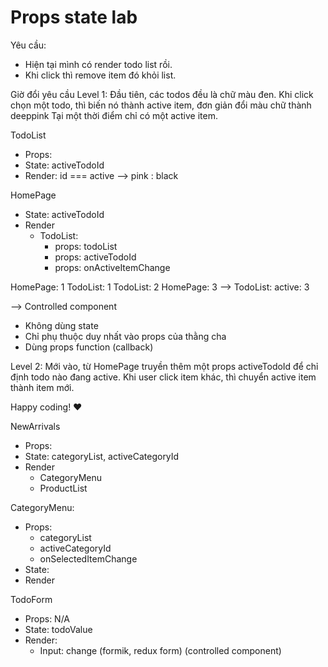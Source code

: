 # Props state lab

Yêu cầu:

- Hiện tại mình có render todo list rồi.
- Khi click thì remove item đó khỏi list.

Giờ đổi yêu cầu
Level 1:
Đầu tiên, các todos đều là chữ màu đen.
Khi click chọn một todo, thì biến nó thành active item, đơn giản đổi màu chữ thành deeppink
Tại một thời điểm chỉ có một active item.

TodoList

- Props:
- State: activeTodoId
- Render: id === active --> pink : black

HomePage

- State: activeTodoId
- Render
  - TodoList:
    - props: todoList
    - props: activeTodoId
    - props: onActiveItemChange

HomePage: 1
TodoList: 1
TodoList: 2
HomePage: 3 --> TodoList: active: 3

--> Controlled component

- Không dùng state
- Chỉ phụ thuộc duy nhất vào props của thằng cha
- Dùng props function (callback)

Level 2:
Mới vào, từ HomePage truyền thêm một props activeTodoId để chỉ định todo nào đang active.
Khi user click item khác, thì chuyển active item thành item mới.

Happy coding! ❤

NewArrivals

- Props:
- State: categoryList, activeCategoryId
- Render
  - CategoryMenu
  - ProductList

CategoryMenu:

- Props:
  - categoryList
  - activeCategoryId
  - onSelectedItemChange
- State:
- Render

TodoForm

- Props: N/A
- State: todoValue
- Render:
  - Input: change (formik, redux form)
    (controlled component)
